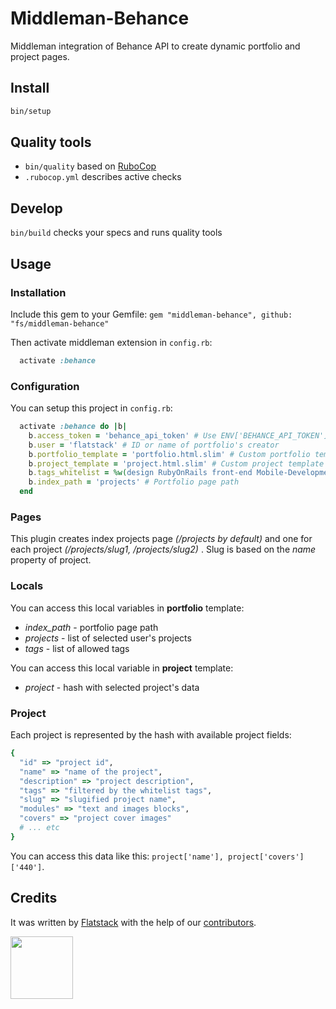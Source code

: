 # Middleman-Behance
Middleman integration of Behance API to create dynamic portfolio and project pages.

## Install

```bash
bin/setup
```

## Quality tools

* `bin/quality` based on [RuboCop](https://github.com/bbatsov/rubocop)
* `.rubocop.yml` describes active checks

## Develop

`bin/build` checks your specs and runs quality tools

## Usage
### Installation
Include this gem to your Gemfile:
`gem "middleman-behance", github: "fs/middleman-behance"`

Then activate middleman extension in `config.rb`:

```ruby
  activate :behance
```

### Configuration
You can setup this project in `config.rb`:

```ruby
  activate :behance do |b|
  	b.access_token = 'behance_api_token' # Use ENV['BEHANCE_API_TOKEN'] in production
    b.user = 'flatstack' # ID or name of portfolio's creator
    b.portfolio_template = 'portfolio.html.slim' # Custom portfolio template
    b.project_template = 'project.html.slim' # Custom project template
    b.tags_whitelist = %w(design RubyOnRails front-end Mobile-Development) # List of allowed tags
    b.index_path = 'projects' # Portfolio page path
  end
```

### Pages
This plugin creates index projects page *(/projects by default)* and one for each project *(/projects/slug1, /projects/slug2)* .
Slug is based on the *name* property of project.

### Locals
You can access this local variables in **portfolio** template:

* *index_path* - portfolio page path
* *projects* - list of selected user's projects
* *tags* - list of allowed tags

You can access this local variable in **project** template:

* *project* - hash with selected project's data

### Project
Each project is represented by the hash with available project fields:

```ruby
{
  "id" => "project id",
  "name" => "name of the project",
  "description" => "project description",
  "tags" => "filtered by the whitelist tags",
  "slug" => "slugified project name",
  "modules" => "text and images blocks",
  "covers" => "project cover images"
  # ... etc
}
```
You can access this data like this: `project['name'], project['covers']['440']`.



## Credits

It was written by [Flatstack](http://www.flatstack.com) with the help of our
[contributors](http://github.com/fs/middleman-behance/contributors).


[<img src="http://www.flatstack.com/logo.svg" width="100"/>](http://www.flatstack.com)
